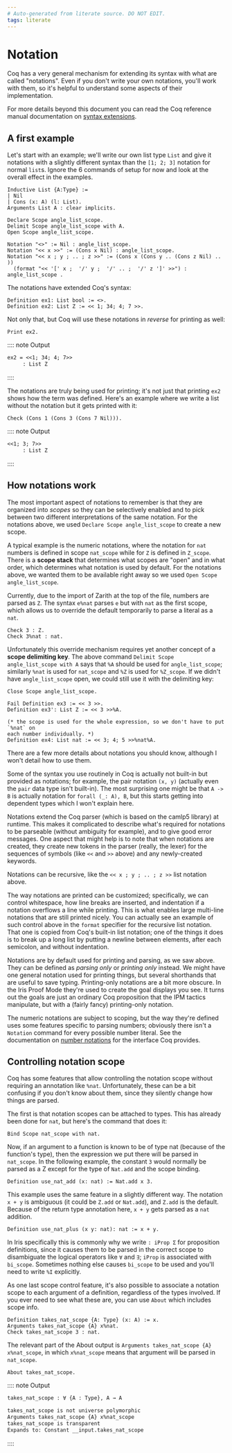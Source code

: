 ```yaml
---
# Auto-generated from literate source. DO NOT EDIT.
tags: literate
---
```


# Notation

Coq has a very general mechanism for extending its syntax with what are called
"notations". Even if you don't write your own notations, you'll work with them,
so it's helpful to understand some aspects of their implementation.

For more details beyond this document you can read the Coq reference manual
documentation on [syntax
extensions](https://coq.inria.fr/doc/master/refman/user-extensions/syntax-extensions.html).

## A first example
Let's start with an example; we'll write our own list type `List` and give
it notations with a slightly different syntax than the `[1; 2; 3]` notation for
normal `list`s. Ignore the 6 commands of setup for now and look at the overall
effect in the examples.

```coq
Inductive List {A:Type} :=
| Nil
| Cons (x: A) (l: List).
Arguments List A : clear implicits.

Declare Scope angle_list_scope.
Delimit Scope angle_list_scope with A.
Open Scope angle_list_scope.

Notation "<>" := Nil : angle_list_scope.
Notation "<< x >>" := (Cons x Nil) : angle_list_scope.
Notation "<< x ; y ; .. ; z >>" := (Cons x (Cons y .. (Cons z Nil) .. ))
  (format "<< '[' x ;  '/' y ;  '/' .. ;  '/' z ']' >>") : angle_list_scope .

```

The notations have extended Coq's syntax:

```coq
Definition ex1: List bool := <>.
Definition ex2: List Z := << 1; 34; 4; 7 >>.

```

Not only that, but Coq will use these notations in _reverse_ for printing as
well:

```coq
Print ex2.
```



:::: note Output

```txt title="coq output"
ex2 = <<1; 34; 4; 7>>
     : List Z
```

::::

The notations are truly being used for printing; it's not just that printing
`ex2` shows how the term was defined. Here's an example where we write a list
without the notation but it gets printed with it:

```coq
Check (Cons 1 (Cons 3 (Cons 7 Nil))).
```



:::: note Output

```txt title="coq output"
<<1; 3; 7>>
     : List Z
```

::::

## How notations work

The most important aspect of notations to remember is that they are organized
into _scopes_ so they can be selectively enabled and to pick between two
different interpretations of the same notation. For the notations above, we used
`Declare Scope angle_list_scope` to create a new scope.

A typical example is the numeric notations, where the notation for `nat` numbers
is defined in scope `nat_scope` while for `Z` is defined in `Z_scope`. There is
a **scope stack** that determines what scopes are "open" and in what order,
which determines what notation is used by default. For the notations above, we
wanted them to be available right away so we used `Open Scope angle_list_scope`.

Currently, due to the import of Zarith at the top of the file, numbers are
parsed as `Z`. The syntax `e%nat` parses `e` but with `nat` as the first scope,
which allows us to override the default temporarily to parse a literal as a `nat`.


```coq
Check 3 : Z.
Check 3%nat : nat.

```

Unfortunately this override mechanism requires yet another concept of a
**scope delimiting key**. The above command `Delimit Scope angle_list_scope with
A` says that `%A` should be used for `angle_list_scope`; similarly `%nat` is
used for `nat_scope` and `%Z` is used for `%Z_scope`. If we didn't have
`angle_list_scope` open, we could still use it with the delimiting key:

```coq
Close Scope angle_list_scope.

Fail Definition ex3 := << 3 >>.
Definition ex3': List Z := << 3 >>%A.

(* the scope is used for the whole expression, so we don't have to put `%nat` on
each number individually. *)
Definition ex4: List nat := << 3; 4; 5 >>%nat%A.

```


There are a few more details about notations you should know, although I won't
detail how to use them.

Some of the syntax you use routinely in Coq is actually not built-in but
provided as notations; for example, the pair notation `(x, y)` (actually even
the `pair` data type isn't built-in). The most surprising one might be that `A
-> B` is actually notation for `forall (_: A), B`, but this starts getting into
dependent types which I won't explain here.

Notations extend the Coq parser (which is based on the camlp5 library) at
runtime. This makes it complicated to describe what's required for notations to
be parseable (without ambiguity for example), and to give good error messages.
One aspect that might help is to note that when notations are created, they
create new tokens in the parser (really, the lexer) for the sequences of symbols
(like `<<` and `>>` above) and any newly-created keywords.

Notations can be recursive, like the `<< x ; y ; .. ; z >>` list notation above.

The way notations are printed can be customized; specifically, we can control
whitespace, how line breaks are inserted, and indentation if a notation
overflows a line while printing. This is what enables large multi-line notations
that are still printed nicely. You can actually see an example of such control
above in the `format` specifier for the recursive list notation. That one is
copied from Coq's built-in list notation; one of the things it does is to break
up a long list by putting a newline between elements, after each semicolon, and
without indentation.

Notations are by default used for printing and parsing, as we saw above. They
can be defined as _parsing only_ or _printing only_ instead. We might have one
general notation used for printing things, but several shorthands that are
useful to save typing. Printing-only notations are a bit more obscure. In the
Iris Proof Mode they're used to create the goal displays you see. It turns out
the goals are just an ordinary Coq proposition that the IPM tactics manipulate,
but with a (fairly fancy) printing-only notation.

The numeric notations are subject to scoping, but the way they're defined uses
some features specific to parsing numbers; obviously there isn't a `Notation`
command for every possible number literal. See the documentation on [number
notations](https://coq.inria.fr/doc/master/refman/user-extensions/syntax-extensions.html#number-notations)
for the interface Coq provides.

## Controlling notation scope

Coq has some features that allow controlling the notation scope without
requiring an annotation like `%nat`. Unfortunately, these can be a bit confusing
if you don't know about them, since they silently change how things are parsed.

The first is that notation scopes can be attached to types. This has already
been done for `nat`, but here's the command that does it:


```coq
Bind Scope nat_scope with nat.

```

Now, if an argument to a function is known to be of type nat (because of the
function's type), then the expression we put there will be parsed in
`nat_scope`. In the following example, the constant `3` would normally be parsed
as a Z except for the type of `Nat.add` and the scope binding.


```coq
Definition use_nat_add (x: nat) := Nat.add x 3.

```

This example uses the same feature in a slightly different way. The notation
`x + y` is ambiguous (it could be `Z.add` or `Nat.add`), and `Z.add` is the
default. Because of the return type annotation here, `x + y` gets parsed as a
`nat` addition.


```coq
Definition use_nat_plus (x y: nat): nat := x + y.
```

In Iris specifically this is commonly why we write `: iProp Σ` for proposition
definitions, since it causes them to be parsed in the correct scope to
disambiguate the logical operators like `∀` and `∃`; `iProp` is associated with
`bi_scope`. Sometimes nothing else causes `bi_scope` to be used and you'll need
to write `%I` explicitly.

As one last scope control feature, it's also possible to associate a
notation scope to each argument of a definition, regardless of the types
involved. If you ever need to see what these are, you can use `About` which
includes scope info.

```coq
Definition takes_nat_scope {A: Type} (x: A) := x.
Arguments takes_nat_scope {A} x%nat.
Check takes_nat_scope 3 : nat.

```

The relevant part of the About output is `Arguments takes_nat_scope {A}
x%nat_scope`, in which `x%nat_scope` means that argument will be parsed in
`nat_scope`.

```coq
About takes_nat_scope.
```



:::: note Output

```txt title="coq output"
takes_nat_scope : ∀ {A : Type}, A → A

takes_nat_scope is not universe polymorphic
Arguments takes_nat_scope {A} x%nat_scope
takes_nat_scope is transparent
Expands to: Constant __input.takes_nat_scope
```

::::

